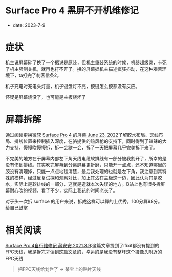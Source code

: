 # Surface Pro 4 黑屏不开机维修记
- date: 2023-7-9

# 症状

机主说屏幕碎了换了一个据说是原装，但机主重装系统的时候，机器超级烫，卡死了机主强制关机，就再也打不开了。换的屏幕据机主描述疯狂抖动，在这种艰苦环境下，ta打完了刺客信条2。

机子充电时充电头灯量，机子键盘灯不亮，按键怎么按都没有反应。

怀疑是屏幕烧没了，也可能是主板烧坏了

# 屏幕拆解

通过阅读[更换微软 Surface Pro 4 的屏幕 June 23, 2022](https://zh.ifixit.com/Guide/%E6%9B%B4%E6%8D%A2%E5%BE%AE%E8%BD%AF+Surface+Pro+4+%E7%9A%84%E5%B1%8F%E5%B9%95/60348)了解胶水布局、天线布局、排线位置来控制插入深度，在骆提供的热风枪的支持下，同时得到了辣辣的大力支持，慢慢吹慢慢拆，拆一会歇一会，拆了一天把屏幕几乎完美拆下来了。

不完美的地方在于屏幕内部左下角天线电缆软排线有一部分被我割开了，所幸的是没有伤到排线。其实吹完屏幕到分离屏幕更折磨，只能开一点点，还不知道哪里的胶没有清理掉，只能一点点地毯清楚，最后我处理的也就是左下角，我注意到其特殊的模样，经过反复试探和观察对比，加上其沾在主板这一边，因此认为其是胶水，实际上是软排线的一部分，这就是造就本次失误的地方。B站上也有很多拆屏幕耐心吹的视频，看了不少，实际上我花的时间老长了。

对于头一次拆 surface 的用户来说，拆成这样可以算的上优秀，100分算98分。给自己鼓掌

# 相关阅读

[Surface Pro 4自行维修记 藏安安 2021.3.9](https://zhuanlan.zhihu.com/p/354700246):这篇文章提到了ifixit都没有提到的FPC天线，我是拆完才读到这篇文章的，幸运的是我没有整坏这个摄像头附近的FPC天线
> 把FPC天线给划烂了 -> 某宝上的贴片天线
